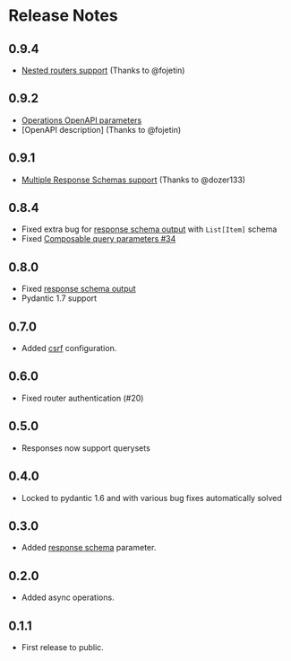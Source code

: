 # Release Notes

## 0.9.4

 * [Nested routers support](https://django-ninja.rest-framework.com/tutorial/routers/#nested-routers)  (Thanks to @fojetin)

## 0.9.2

 * [Operations OpenAPI parameters](http://django-ninja.rest-framework.com/tutorial/operation_params/)
 * [OpenAPI description] (Thanks to @fojetin)

## 0.9.1

 * [Multiple Response Schemas support](http://django-ninja.rest-framework.com/tutorial/response-schema/#multiple-response-schemas) (Thanks to @dozer133)

## 0.8.4

 * Fixed extra bug for [response schema output](https://github.com/vitalik/django-ninja/issues/19) with `List[Item]` schema
 * Fixed [Composable query parameters #34](https://github.com/vitalik/django-ninja/issues/34)

## 0.8.0

 * Fixed [response schema output](https://github.com/vitalik/django-ninja/issues/19)
 * Pydantic 1.7 support

## 0.7.0

 * Added [csrf](/tutorial/csrf) configuration.

## 0.6.0

 * Fixed router authentication (#20)
 
## 0.5.0

 * Responses now support querysets

## 0.4.0

 * Locked to pydantic 1.6 and with various bug fixes automatically solved

## 0.3.0

 * Added [response schema](/tutorial/response-schema) parameter.

## 0.2.0

 * Added async operations.

## 0.1.1

 * First release to public.
